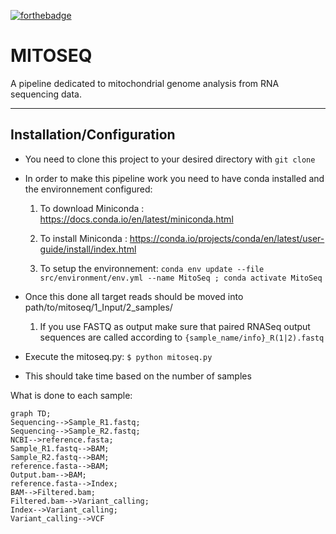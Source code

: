 [![forthebadge](https://forthebadge.com/images/badges/powered-by-black-magic.svg)](https://forthebadge.com)

# MITOSEQ
A pipeline dedicated to mitochondrial genome analysis from RNA sequencing data.

_________
## Installation/Configuration
- You need to clone this project to your desired directory with ```git clone```

- In order to make this pipeline work you need to have conda installed and the environnement configured:

    1) To download Miniconda : https://docs.conda.io/en/latest/miniconda.html

    2) To install Miniconda : https://conda.io/projects/conda/en/latest/user-guide/install/index.html

    3) To setup the environnement: ```conda env update --file src/environment/env.yml --name MitoSeq ; conda activate MitoSeq```

- Once this done all target reads should be moved into    path/to/mitoseq/1_Input/2_samples/

    1) If you use FASTQ as output make sure that paired RNASeq output sequences are called according to ```{sample_name/info}_R(1|2).fastq```

- Execute the mitoseq.py:
```$ python mitoseq.py```

- This should take time based on the number of samples


What is done to each sample:
```mermaid
graph TD;
Sequencing-->Sample_R1.fastq;
Sequencing-->Sample_R2.fastq;
NCBI-->reference.fasta;
Sample_R1.fastq-->BAM;
Sample_R2.fastq-->BAM;
reference.fasta-->BAM;
Output.bam-->BAM;
reference.fasta-->Index;
BAM-->Filtered.bam;
Filtered.bam-->Variant_calling;
Index-->Variant_calling;
Variant_calling-->VCF

```

